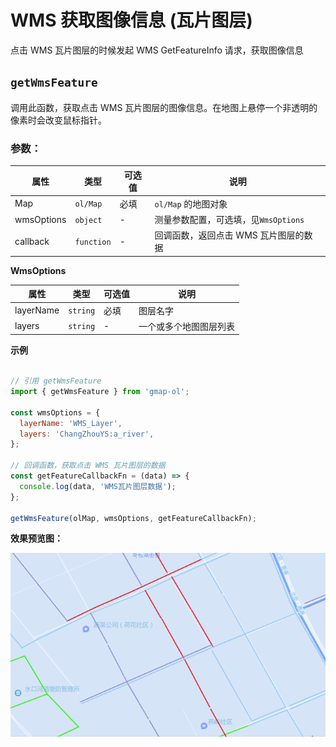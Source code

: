 # WMS 获取图像信息 (瓦片图层)

点击 WMS 瓦片图层的时候发起 WMS GetFeatureInfo 请求，获取图像信息

## `getWmsFeature`
调用此函数，获取点击 WMS 瓦片图层的图像信息。在地图上悬停一个非透明的像素时会改变鼠标指针。

### 参数：

| 属性           | 类型           | 可选值 | 说明                                   |
| -------------- | ------------- | ------ | -------------------------------------- |
| Map            | `ol/Map`      | 必填   | `ol/Map` 的地图对象                     |
| wmsOptions     | `object`      | -      | 测量参数配置，可选填，见`WmsOptions`     |
| callback       | `function`    | -      | 回调函数，返回点击 WMS 瓦片图层的数据      |

**WmsOptions**

| 属性           | 类型           | 可选值   | 说明                  |
| -------------- | ----------    | -------- | --------------------- |
| layerName      | `string`      | 必填     | 图层名字               |
| layers         | `string`      | -        | 一个或多个地图图层列表  |


**示例**

```javascript

// 引用 getWmsFeature
import { getWmsFeature } from 'gmap-ol';

const wmsOptions = {
  layerName: 'WMS_Layer',
  layers: 'ChangZhouYS:a_river',
};

// 回调函数，获取点击 WMS 瓦片图层的数据
const getFeatureCallbackFn = (data) => {
  console.log(data, 'WMS瓦片图层数据');
};

getWmsFeature(olMap, wmsOptions, getFeatureCallbackFn);
```

**效果预览图：**

![](/images/getWmsFeature.gif)
